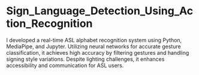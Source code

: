 # Sign_Language_Detection_Using_Action_Recognition
I developed a real-time ASL alphabet recognition system using Python, MediaPipe, and Jupyter. Utilizing neural networks for accurate gesture classification, it achieves high accuracy by filtering gestures and handling signing style variations. Despite lighting challenges, it enhances accessibility and communication for ASL users.
